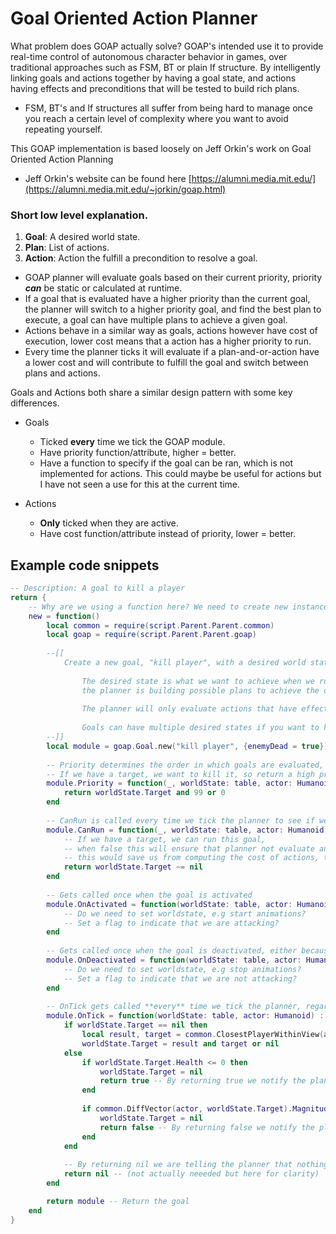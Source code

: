 # Goal Oriented Action Planner

What problem does GOAP actually solve? GOAP's intended use it to provide real-time control of autonomous character behavior in games, over traditional approaches such as FSM, BT or plain If structure. By intelligently linking goals and actions together by having a goal state, and actions having effects and preconditions that will be tested to build rich plans.

 - FSM, BT's and If structures all suffer from being hard to manage once you reach a certain level of complexity where you want to avoid repeating yourself.

 This GOAP implementation is based loosely on Jeff Orkin's work on Goal Oriented Action Planning
 - Jeff Orkin's website can be found here [https://alumni.media.mit.edu/](https://alumni.media.mit.edu/~jorkin/goap.html)


### Short low level explanation.
 1. **Goal**: A desired world state.
 2. **Plan**: List of actions.
 3. **Action**: Action the fulfill a precondition to resolve a goal.

 - GOAP planner will evaluate goals based on their current priority, priority ***can*** be static or calculated at runtime.
 - If a goal that is evaluated have a higher priority than the current goal, the planner will switch to a higher priority goal, and find the best plan to execute, a goal can have multiple plans to achieve a given goal.
 - Actions behave in a similar way as goals, actions however have cost of execution, lower cost means that a action has a higher priority to run. 
 - Every time the planner ticks it will evaluate if a plan-and-or-action have a lower cost and will contribute to fulfill the goal and switch between plans and actions.

Goals and Actions both share a similar design pattern with some key differences.
 - Goals 
    - Ticked **every** time we tick the GOAP module.
    - Have priority function/attribute, higher = better.
    - Have a function to specify if the goal can be ran, which is not implemented for actions. This could maybe be useful for actions but I have not seen a use for this at the current time.

 - Actions
    - **Only** ticked when they are active.
    - Have cost function/attribute instead of priority, lower = better.


## Example code snippets

```lua
-- Description: A goal to kill a player
return {
    -- Why are we using a function here? We need to create new instances of this module for every planner that loads this file, otherwise bad things will happen.
    new = function()
        local common = require(script.Parent.Parent.common)
        local goap = require(script.Parent.Parent.goap)
        
        --[[
            Create a new goal, "kill player", with a desired world state of {enemyDead = true}
        
                The desired state is what we want to achieve when we run this goal, this is only used to link goals and actions together when
                the planner is building possible plans to achieve the desired state.
        
                The planner will only evaluate actions that have effects matching desired state, enabling us to build rich trees (plans) of actions and goals.
        
                Goals can have multiple desired states if you want to have "similar" goals with totally different outcome.
        --]]
        local module = goap.Goal.new("kill player", {enemyDead = true})
        
        -- Priority determines the order in which goals are evaluated, the planner will pick the goal having the highest priority
        -- If we have a target, we want to kill it, so return a high priority
        module.Priority = function(_, worldState: table, actor: Humanoid) : number
            return worldState.Target and 99 or 0
        end
        
        -- CanRun is called every time we tick the planner to see if we can run this goal
        module.CanRun = function(_, worldState: table, actor: Humanoid) : boolean
            -- If we have a target, we can run this goal, 
            -- when false this will ensure that planner not evaluate any actions further down the tree if cant run this goal
            -- this would save us from computing the cost of actions, this can quickly become an expensive operation if we have many actions and tick is ran on every frame
            return worldState.Target ~= nil
        end
        
        -- Gets called once when the goal is activated
        module.OnActivated = function(worldState: table, actor: Humanoid) : boolean?
            -- Do we need to set worldstate, e.g start animations?
            -- Set a flag to indicate that we are attacking?
        end
        
        -- Gets called once when the goal is deactivated, either because we are done or because we are interrupted by another goal having a higher priority
        module.OnDeactivated = function(worldState: table, actor: Humanoid) : boolean?
            -- Do we need to set worldstate, e.g stop animations?
            -- Set a flag to indicate that we are not attacking?
        end
        
        -- OnTick gets called **every** time we tick the planner, regardless if goal is active or not
        module.OnTick = function(worldState: table, actor: Humanoid) : boolean?
            if worldState.Target == nil then
                local result, target = common.ClosestPlayerWithinView(actor, 50)
                worldState.Target = result and target or nil
            else
                if worldState.Target.Health <= 0 then
                    worldState.Target = nil
                    return true -- By returning true we notify the planner that we have completed the goal and need to replan if we are already working on a plan to kill the target
                end
        
                if common.DiffVector(actor, worldState.Target).Magnitude > 50 then
                    worldState.Target = nil
                    return false -- By returning false we notify the planner that we need to replan if we are already working on a plan to kill the target
                end
            end
        
            -- By returning nil we are telling the planner that nothing has changed and we dont need to replan
            return nil -- (not actually neeeded but here for clarity)
        end

        return module -- Return the goal
    end
}
```
